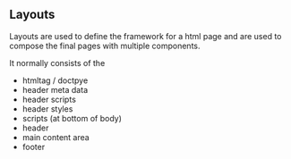 ## Layouts

Layouts are used to define the framework for a html page and are used to compose the final pages with multiple components. 

It normally consists of the
* htmltag / doctpye 
* header meta data
* header scripts
* header styles
* scripts (at bottom of body)
* header 
* main content area
* footer
